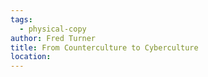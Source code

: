 ```yaml
---
tags:
  - physical-copy
author: Fred Turner
title: From Counterculture to Cyberculture
location:
---
```

